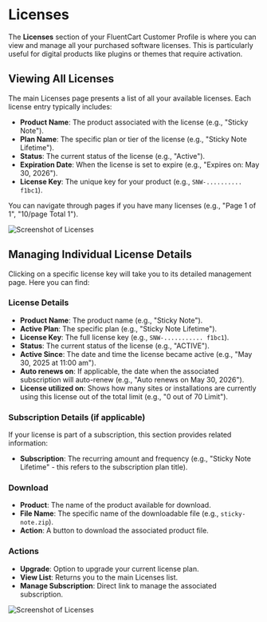 # Licenses

The **Licenses** section of your FluentCart Customer Profile is where you can view and manage all your purchased software licenses. This is particularly useful for digital products like plugins or themes that require activation.

## Viewing All Licenses

The main Licenses page presents a list of all your available licenses. Each license entry typically includes:

* **Product Name**: The product associated with the license (e.g., "Sticky Note").
* **Plan Name**: The specific plan or tier of the license (e.g., "Sticky Note Lifetime").
* **Status**: The current status of the license (e.g., "Active").
* **Expiration Date**: When the license is set to expire (e.g., "Expires on: May 30, 2026").
* **License Key**: The unique key for your product (e.g., `SNW-.......... f1bc1`).

You can navigate through pages if you have many licenses (e.g., "Page 1 of 1", "10/page Total 1").

![Screenshot of Licenses](/images/customer-dashboard/licenses/licenses-1.webp)


## Managing Individual License Details

Clicking on a specific license key will take you to its detailed management page. Here you can find:

### License Details
* **Product Name**: The product name (e.g., "Sticky Note").
* **Active Plan**: The specific plan (e.g., "Sticky Note Lifetime").
* **License Key**: The full license key (e.g., `SNW-........... f1bc1`).
* **Status**: The current status of the license (e.g., "ACTIVE").
* **Active Since**: The date and time the license became active (e.g., "May 30, 2025 at 11:00 am").
* **Auto renews on**: If applicable, the date when the associated subscription will auto-renew (e.g., "Auto renews on May 30, 2026").
* **License utilized on**: Shows how many sites or installations are currently using this license out of the total limit (e.g., "0 out of 70 Limit").

### Subscription Details (if applicable)
If your license is part of a subscription, this section provides related information:
* **Subscription**: The recurring amount and frequency (e.g., "Sticky Note Lifetime" - this refers to the subscription plan title).

### Download

* **Product**: The name of the product available for download.
* **File Name**: The specific name of the downloadable file (e.g., `sticky-note.zip`).
* **Action**: A button to download the associated product file.

### Actions
* **Upgrade**: Option to upgrade your current license plan.
* **View List**: Returns you to the main Licenses list.
* **Manage Subscription**: Direct link to manage the associated subscription.

![Screenshot of Licenses](/images/customer-dashboard/licenses/licenses-2.webp)
